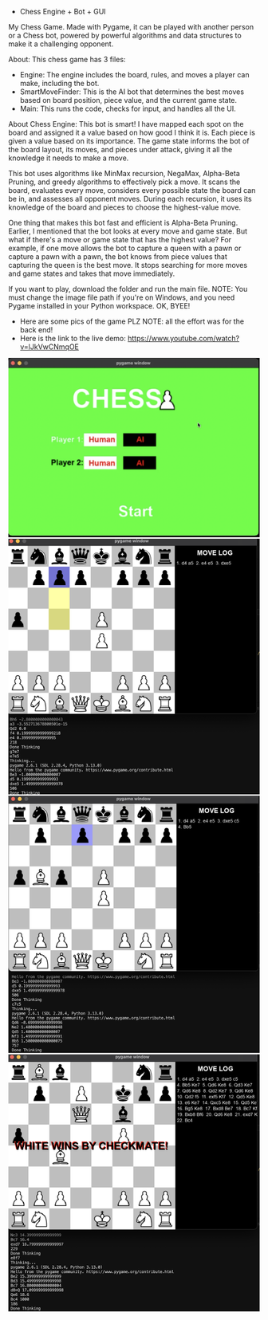- Chess Engine + Bot + GUI

My Chess Game. Made with Pygame, it can be played with another person or a Chess bot, powered by powerful algorithms and data structures to make it a challenging opponent.

About: This chess game has 3 files:

- Engine: The engine includes the board, rules, and moves a player can make, including the bot.
- SmartMoveFinder: This is the AI bot that determines the best moves based on board position, piece value, and the current game state.
- Main: This runs the code, checks for input, and handles all the UI.

About Chess Engine: This bot is smart! I have mapped each spot on the board and assigned it a value based on how good I think it is. Each piece is given a value based on its importance. The game state informs the bot of the board layout, its moves, and pieces under attack, giving it all the knowledge it needs to make a move.

This bot uses algorithms like MinMax recursion, NegaMax, Alpha-Beta Pruning, and greedy algorithms to effectively pick a move. It scans the board, evaluates every move, considers every possible state the board can be in, and assesses all opponent moves. During each recursion, it uses its knowledge of the board and pieces to choose the highest-value move.

One thing that makes this bot fast and efficient is Alpha-Beta Pruning. Earlier, I mentioned that the bot looks at every move and game state. But what if there's a move or game state that has the highest value? For example, if one move allows the bot to capture a queen with a pawn or capture a pawn with a pawn, the bot knows from piece values that capturing the queen is the best move. It stops searching for more moves and game states and takes that move immediately.

If you want to play, download the folder and run the main file. NOTE: You must change the image file path if you're on Windows, and you need Pygame installed in your Python workspace. OK, BYEE!

- Here are some pics of the game PLZ NOTE: all the effort was for the back end!
- Here is the link to the live demo: https://www.youtube.com/watch?v=lJkVwCNmqOE





<img src="./readmepics/home.png" alt="Home" width="600" height="auto" /> <img src="./readmepics/play.png" alt="play" width="600" height="auto" /> <img src="./readmepics/check.png" alt="check" width="600" height="auto" /> <img src="./readmepics/win.png" alt="win" width="600" height="auto" />